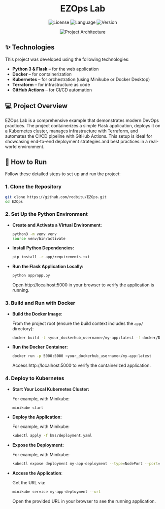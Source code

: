 <h1 align="center">EZOps Lab</h1>

<p align="center">
  <img alt="License" src="https://img.shields.io/static/v1?label=License&message=MIT&color=8257E5&labelColor=000000">
  <img alt="Language" src="https://img.shields.io/static/v1?label=Type&message=DevOps&color=8257E5&labelColor=000000">
  <img alt="Version" src="https://img.shields.io/static/v1?label=Version&message=1.0.0&color=8257E5&labelColor=000000">
</p>

<p align="center">
  <img alt="Project Architecture" src="https://via.placeholder.com/800x400?text=Project+Architecture" />
</p>

## ✨ Technologies

This project was developed using the following technologies:

- **Python 3 & Flask** – for the web application
- **Docker** – for containerization
- **Kubernetes** – for orchestration (using Minikube or Docker Desktop)
- **Terraform** – for infrastructure as code
- **GitHub Actions** – for CI/CD automation

## 💻 Project Overview

EZOps Lab is a comprehensive example that demonstrates modern DevOps practices. The project containerizes a simple Flask application, deploys it on a Kubernetes cluster, manages infrastructure with Terraform, and automates the CI/CD pipeline with GitHub Actions. This setup is ideal for showcasing end-to-end deployment strategies and best practices in a real-world environment.

## 🚀 How to Run

Follow these detailed steps to set up and run the project:

### 1. Clone the Repository

```bash
git clone https://github.com/rodbitu/EZOps.git
cd EZOps
```

### 2. Set Up the Python Environment

- **Create and Activate a Virtual Environment:**

  ```bash
  python3 -m venv venv
  source venv/bin/activate
  ```

- **Install Python Dependencies:**

  ```bash
  pip install -r app/requirements.txt
  ```

- **Run the Flask Application Locally:**

  ```bash
  python app/app.py
  ```

  Open http://localhost:5000 in your browser to verify the application is running.

### 3. Build and Run with Docker

- **Build the Docker Image:**

  From the project root (ensure the build context includes the `app/` directory):

  ```bash
  docker build -t <your_dockerhub_username>/my-app:latest -f docker/Dockerfile .
  ```

- **Run the Docker Container:**

  ```bash
  docker run -p 5000:5000 <your_dockerhub_username>/my-app:latest
  ```

  Access http://localhost:5000 to verify the containerized application.

### 4. Deploy to Kubernetes

- **Start Your Local Kubernetes Cluster:**

  For example, with Minikube:

  ```bash
  minikube start
  ```

- **Deploy the Application:**

  For example, with Minikube:

  ```bash
  kubectl apply -f k8s/deployment.yaml
  ```

- **Expose the Deployment:**

  For example, with Minikube:

  ```bash
  kubectl expose deployment my-app-deployment --type=NodePort --port=5000
  ```

- **Access the Application:**

  Get the URL via:

  ```bash
  minikube service my-app-deployment --url
  ```

  Open the provided URL in your browser to see the running application.
